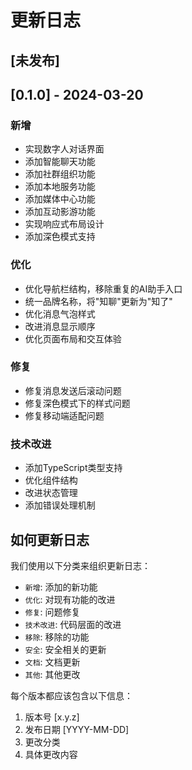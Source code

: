 # 更新日志

## [未发布]

## [0.1.0] - 2024-03-20

### 新增
- 实现数字人对话界面
- 添加智能聊天功能
- 添加社群组织功能
- 添加本地服务功能
- 添加媒体中心功能
- 添加互动影游功能
- 实现响应式布局设计
- 添加深色模式支持

### 优化
- 优化导航栏结构，移除重复的AI助手入口
- 统一品牌名称，将"知聊"更新为"知了"
- 优化消息气泡样式
- 改进消息显示顺序
- 优化页面布局和交互体验

### 修复
- 修复消息发送后滚动问题
- 修复深色模式下的样式问题
- 修复移动端适配问题

### 技术改进
- 添加TypeScript类型支持
- 优化组件结构
- 改进状态管理
- 添加错误处理机制

## 如何更新日志

我们使用以下分类来组织更新日志：

- `新增`: 添加的新功能
- `优化`: 对现有功能的改进
- `修复`: 问题修复
- `技术改进`: 代码层面的改进
- `移除`: 移除的功能
- `安全`: 安全相关的更新
- `文档`: 文档更新
- `其他`: 其他更改

每个版本都应该包含以下信息：
1. 版本号 [x.y.z]
2. 发布日期 [YYYY-MM-DD]
3. 更改分类
4. 具体更改内容 